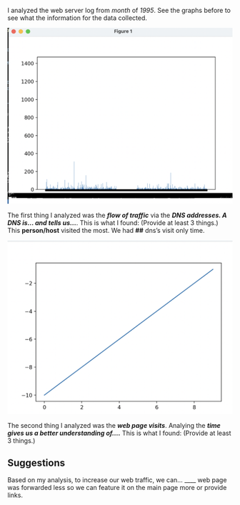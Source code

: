 I analyzed the web server log from _month_ of _1995_. See the graphs before to see what the information for the data collected. 

<img src="Screen Shot 2023-01-09 at 9.42.45 AM.png">

The first thing I analyzed was the ___flow of traffic___ via the ___DNS addresses. A DNS is… and tells us...___. This is what I found: (Provide at least 3 things.) 
This __person/host__ visited the most. 
We had __##__ dns’s visit only time.







<img src="Screen Shot 2023-01-09 at 9.43.59 AM.png">

The second thing I analyzed was the ___web page visits___. Analying the ___time gives us a better understanding of….___ This is what I found: (Provide at least 3 things.) 









## Suggestions
Based on my analysis, to increase our web traffic, we can…
____ web page was forwarded less so we can feature it on the main page more or provide links. 


